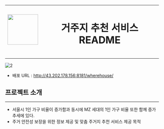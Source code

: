 <img src="https://github.com/user-attachments/assets/f521acdb-4507-4aee-8abd-ac88f80318bb" width="100" height="100"/>| <h1>거주지 추천 서비스 README</h1>|
---| ---|

---

![2](https://github.com/user-attachments/assets/84dc3382-ae6f-4856-a8f0-2a21242319d3)

+ 배포 URL : http://43.202.178.156:8181/wherehouse/


## 프로젝트 소개
---
+ 서울시 1인 가구 비율이 증가함과 동시에 MZ 세대의 1인 가구 비율 또한 함께 증가 추세에 있다.
+ 주거 안전성 보장을 위한 정보 제공 및 맞춤 주거지 추천 서비스 제공 목적


  
  
